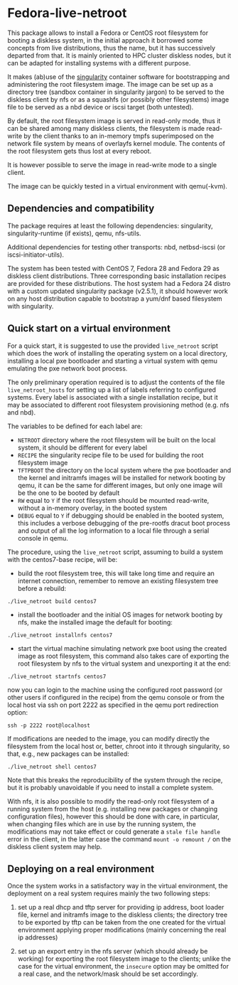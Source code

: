 # Fedora-live-netroot

This package allows to install a Fedora or CentOS root filesystem for
booting a diskless system, in the initial approach it borrowed some
concepts from live distributions, thus the name, but it has
successively departed from that. It is mainly oriented to HPC cluster
diskless nodes, but it can be adapted for installing systems with a
different purpose.

It makes (ab)use of the [singularity](https://www.sylabs.io/)
container software for bootstrapping and administering the root
filesystem image. The image can be set up as a directory tree (sandbox
container in singularity jargon) to be served to the diskless client
by nfs or as a squashfs (or possibly other filesystems) image file to
be served as a nbd device or iscsi target (both untested).

By default, the root filesystem image is served in read-only mode,
thus it can be shared among many diskless clients, the filesystem is
made read-write by the client thanks to an in-memory tmpfs
superimposed on the network file system by means of overlayfs kernel
module. The contents of the root filesystem gets thus lost at every
reboot.

It is however possible to serve the image in read-write mode to a
single client.

The image can be quickly tested in a virtual environment with
qemu(-kvm).

## Dependencies and compatibility

The package requires at least the following dependencies: singularity,
singularity-runtime (if exists), qemu, nfs-utils.

Additional dependencies for testing other transports: nbd,
netbsd-iscsi (or iscsi-initiator-utils).

The system has been tested with CentOS 7, Fedora 28 and Fedora 29 as
diskless client distributions. Three corresponding basic installation
recipes are provided for these distributions. The host system had a
Fedora 24 distro with a custom updated singularity package (v2.5.1),
it should however work on any host distribution capable to bootstrap a
yum/dnf based filesystem with singularity.

## Quick start on a virtual environment

For a quick start, it is suggested to use the provided `live_netroot`
script which does the work of installing the operating system on a
local directory, installing a local pxe bootloader and starting a
virtual system with qemu emulating the pxe network boot process.

The only preliminary operation required is to adjust the contents of
the file `live_netroot_hosts` for setting up a list of labels
referring to configured systems. Every label is associated with a
single installation recipe, but it may be associated to different root
filesystem provisioning method (e.g. nfs and nbd).

The variables to be defined for each label are:
 * `NETROOT` directory where the root filesystem will be built on the
   local system, it should be different for every label
 * `RECIPE` the singularity recipe file to be used for building the
   root filesystem image
 * `TFTPBOOT` the directory on the local system where the pxe
   bootloader and the kernel and initramfs images will be installed
   for network booting by qemu, it can be the same for different
   images, but only one image will be the one to be booted by default
 * `RW` equal to `Y` if the root filesystem should be mounted
   read-write, without a in-memory overlay, in the booted system
 * `DEBUG` equal to `Y` if debugging should be enabled in the booted
   system, this includes a verbose debugging of the pre-rootfs dracut
   boot process and output of all the log information to a local file
   through a serial console in qemu.

The procedure, using the `live_netroot` script, assuming to build a
system with the centos7-base recipe, will be:

 * build the root filesystem tree, this will take long time and
   require an internet connection, remember to remove an existing
   filesystem tree before a rebuild:
 
```
./live_netroot build centos7
```

 * install the bootloader and the initial OS images for network
   booting by nfs, make the installed image the default for booting:

```
./live_netroot installnfs centos7
```

 * start the virtual machine simulating network pxe boot using the
   created image as root filesystem, this command also takes care of
   exporting the root filesystem by nfs to the virtual system and
   unexporting it at the end:

```
./live_netroot startnfs centos7
```

now you can login to the machine using the configured root password
(or other users if configured in the recipe) from the qemu console or
from the local host via ssh on port 2222 as specified in the qemu port
redirection option:

```
ssh -p 2222 root@localhost
```

If modifications are needed to the image, you can modify directly the
filesystem from the local host or, better, chroot into it through
singularity, so that, e.g., new packages can be installed:

```
./live_netroot shell centos7
```

Note that this breaks the reproducibility of the system through the
recipe, but it is probably unavoidable if you need to install a
complete system.

With nfs, it is also possible to modify the read-only root filesystem
of a running system from the host (e.g. installing new packages or
changing configuration files), however this should be done with care,
in particular, when changing files which are in use by the running
system, the modifications may not take effect or could generate a
`stale file handle` error in the client, in the latter case the
command `mount -o remount /` on the diskless client system may help.

## Deploying on a real environment

Once the system works in a satisfactory way in the virtual
environment, the deployment on a real system requires mainly the two
following steps:

 1. set up a real dhcp and tftp server for providing ip address, boot
    loader file, kernel and initramfs image to the diskless clients;
    the directory tree to be exported by tftp can be taken from the
    one created for the virtual environment applying proper
    modifications (mainly concerning the real ip addresses)

 2. set up an export entry in the nfs server (which should already be
    working) for exporting the root filesystem image to the clients;
    unlike the case for the virtual environment, the `insecure` option
    may be omitted for a real case, and the network/mask should be set
    accordingly.


